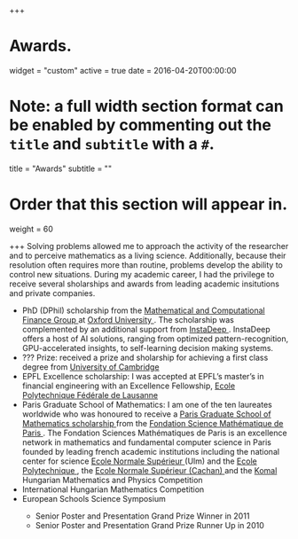 +++
# Awards.

widget = "custom"
active = true
date = 2016-04-20T00:00:00

# Note: a full width section format can be enabled by commenting out the `title` and `subtitle` with a `#`.
title = "Awards"
subtitle = ""

# Order that this section will appear in.
weight = 60

+++
Solving problems allowed me to approach the activity of the researcher and to perceive mathematics as a living
science. Additionally, because their resolution often requires more than routine, problems develop the ability to
control new situations. During my academic career, I had the privilege to receive several sholarships and awards from leading academic insitutions and private companies.  
<ul>
<li> PhD (DPhil) scholarship from the <a href = "https://www.maths.ox.ac.uk/groups/mathematical-finance"> Mathematical and Computational Finance Group </a> at <a href = "http://www.ox.ac.uk/"> Oxford University </a>. The scholarship was complemented by an additional support from <a href = "https://www.instadeep.com/"> InstaDeep </a>. InstaDeep offers a host of AI solutions, ranging from optimized pattern-recognition, GPU-accelerated insights, to self-learning decision making systems.</li>
  
<li> ??? Prize: received a prize and sholarship for achieving a first class degree from <a href = "https://www.fitz.cam.ac.uk/> Fitzwilliam College </a>, <a href="https://www.cam.ac.uk/"> University of Cambridge </a> </li>
<li> EPFL Excellence scholarship: I was accepted at EPFL’s master’s in financial engineering with an Excellence Fellowship, <a href ="https://www.epfl.ch/"> Ecole Polytechnique Fédérale de Lausanne </a> </li>

<li> Paris Graduate School of Mathematics: I am one of the ten laureates worldwide who was honoured to receive a <a href = "https://www.sciencesmaths-paris.fr/en/pgsm-249.htm"> Paris Graduate School of Mathematics scholarship </a> from the <a href = "https://www.sciencesmaths-paris.fr/en/"> Fondation Science Mathématique de Paris </a>. The Fondation Sciences Mathématiques de Paris is an excellence network in mathematics and fundamental computer science in Paris founded by leading french academic institutions including  the national center for science <a href = "http://www.cnrs.fr/> CNRS </a>, the <a href = "http://www.ens.fr/> Ecole Normale Supérieur </a> (Ulm) and the <a href = "https://www.sorbonne-universite.fr/> Sorbonne University </a>. This award supported my Master 1 studies at the Pierre and Marie Curie (Sorbonne) University. </li>

<li> Jacques Hadamard scholarship: The Jacques Hadamard M1 degree program has a twofold aim: to offer a very wide range of top-level courses in all areas of mathematics, and enable students to discover mathematical research from within by exposing them to live, current problems.
The Fondation Jacques Hadamard includes the <a href ="https://www.polytechnique.edu/"> Ecole Polytechnique </a>, the <a href = "http://ens-paris-saclay.fr/"> Ecole Normale Supérieur (Cachan) </a> and the <a href ="http://www.u-psud.fr/fr/index.html> University Paris Sud </a>.</li>

<li> <a href ="https://www.komal.hu/home.h.shtml> Komal </a> Hungarian Mathematics and Physics Competition </li>

<li> International Hungarian Mathematics Competition </li>

<li> European Schools Science Symposium </li>
  <ul> 
  <li> Senior Poster and Presentation Grand Prize Winner in 2011 </li>
  <li> Senior Poster and Presentation Grand Prize Runner Up in 2010 </li>
</ul>
